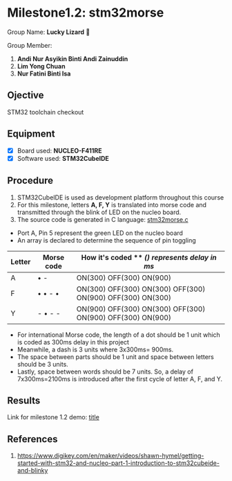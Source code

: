 # Milestone1.2: stm32morse
Group Name: **Lucky Lizard** :lizard:

Group Member: 
1. **Andi Nur Asyikin Binti Andi Zainuddin**
2. **Lim Yong Chuan**
3. **Nur Fatini Binti Isa**

## Ojective
STM32 toolchain checkout
## Equipment
- [x] Board used: **NUCLEO-F411RE**
- [x] Software used: **STM32CubeIDE**
## Procedure
1. STM32CubeIDE is used as development platform throughout this course
2. For this milestone, letters **A, F, Y** is translated into morse code and transmitted through the blink of LED on the nucleo board.
3. The source code is generated in C language: [stm32morse.c](https://github.com/LuckyLizard-MKEL1123/stm32morse/blob/main/stm32morse.c)
   
  - Port A, Pin 5 represent the green LED on the nucleo board
  - An array is declared to determine the sequence of pin toggling
  
| Letter | Morse code | How it's coded ** *() represents delay in ms*|
| ----------- | ----------- | ----------- |
| A | • -| ON(300) OFF(300) ON(900) |
| F | • • - • | ON(300) OFF(300) ON(300) OFF(300) ON(900) OFF(300) ON(300) |
| Y | - • - -| ON(900) OFF(300) ON(300) OFF(300) ON(900) OFF(300) ON(900) |
  - For international Morse code, the length of a dot should be 1 unit which is coded as 300ms delay in this project
  - Meanwhile, a dash is 3 units where 3x300ms= 900ms.
  - The space between parts should be 1 unit and space between letters should be 3 units.
  - Lastly, space between words should be 7 units. So, a delay of 7x300ms=2100ms is introduced after the first cycle of letter A, F, and Y.
  
## Results
Link for milestone 1.2 demo: [title](pastelink)
## References
1. https://www.digikey.com/en/maker/videos/shawn-hymel/getting-started-with-stm32-and-nucleo-part-1-introduction-to-stm32cubeide-and-blinky

